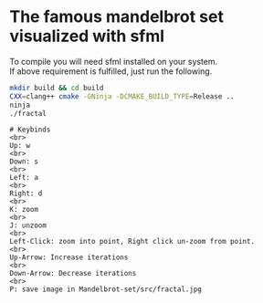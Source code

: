 # The famous mandelbrot set visualized with sfml
To compile you will need sfml installed on your system.
<br>
If above requirement is fulfilled, just run the following.
```bash
mkdir build && cd build
CXX=clang++ cmake -GNinja -DCMAKE_BUILD_TYPE=Release ..
ninja
./fractal
```

```
# Keybinds
<br>
Up: w
<br>
Down: s
<br>
Left: a
<br>
Right: d
<br>
K: zoom
<br>
J: unzoom
<br>
Left-Click: zoom into point, Right click un-zoom from point.
<br>
Up-Arrow: Increase iterations
<br>
Down-Arrow: Decrease iterations
<br>
P: save image in Mandelbrot-set/src/fractal.jpg
```
